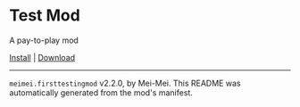 # Test Mod

A pay-to-play mod

[Install](https://hitman-resources.netlify.app/smf-install-link/https://github.com/protonalialol/hitman-test-mod/releases/latest/download/mod.framework.zip) | [Download](https://github.com/protonalialol/hitman-test-mod/releases/latest/download/mod.framework.zip)

---

`meimei.firsttestingmod` v2.2.0, by Mei-Mei. This README was automatically generated from the mod's manifest.
